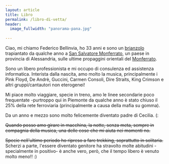 ```yaml
---
layout: article
title: Libro
permalink: /libro-di-vetta/
header: 
  image_fullwidth: "panorama-pana.jpg"
  
---
```


Ciao, mi chiamo Federico Bellinvia, ho 33 anni e sono un [brianzolo](https://it.wikipedia.org/wiki/Brianza) trapiantato da qualche anno a [San Salvatore Monferrato](https://it.wikipedia.org/wiki/San_Salvatore_Monferrato), un paese in provincia di Alessandria, sulle ultime propaggini orientali del [Monferrato](https://it.wikipedia.org/wiki/Monferrato).

Sono un libero professionista e mi occupo di consulenza ed assistenza informatica.
Interista dalla nascita, amo molto la musica, principalmente i Pink Floyd, De Andrè, Guccini, Carmen Consoli, Dire Straits, King Crimson e altri gruppi/cantautori non eterogenei!

Mi piace molto viaggiare, specie in treno, amo le linee secondarie poco frequentate -purtroppo qui in Piemonte da qualche anno è stato chiuso il 25% della rete ferroviaria (principalmente a causa della mafia su gomma).

Da un anno e mezzo sono molto felicemente diventato padre di Cecilia. (:

<s>Quando posso amo girare in macchina, la notte, senza meta, sempre in compagnia della musica, una delle cose che mi aiuta nei momenti no.</s>

<s>Specie nell'ultimo periodo ho ripreso a fare trekking, soprattutto in solitaria.</s> 
Scherzi a parte, l'essere diventato genitore ha stravolto molte abitudini -specialmente in positivo- è anche vero, però, che il tempo libero è venuto molto meno!! :)
